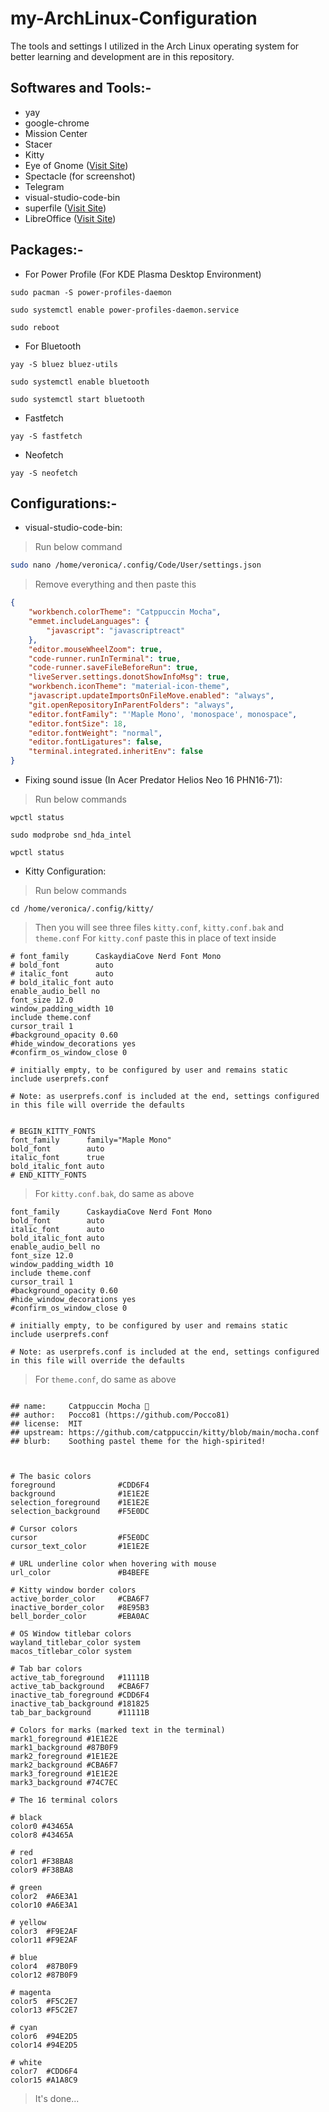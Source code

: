 # my-ArchLinux-Configuration

The tools and settings I utilized in the Arch Linux operating system for better learning and development are in this repository.

## Softwares and Tools:-
- yay
- google-chrome
- Mission Center
- Stacer
- Kitty
- Eye of Gnome ([Visit Site](https://archlinux.org/packages/extra/x86_64/eog/))
- Spectacle (for screenshot)
- Telegram
- visual-studio-code-bin
- superfile ([Visit Site](https://superfile.netlify.app/))
- LibreOffice ([Visit Site](https://wiki.archlinux.org/title/LibreOffice))


## Packages:-
- For Power Profile (For KDE Plasma Desktop Environment)
```
sudo pacman -S power-profiles-daemon
```
```
sudo systemctl enable power-profiles-daemon.service
```
```
sudo reboot
```
- For Bluetooth
```
yay -S bluez bluez-utils
```
```
sudo systemctl enable bluetooth
```
```
sudo systemctl start bluetooth
```
- Fastfetch
```
yay -S fastfetch
```
- Neofetch
```
yay -S neofetch
```

## Configurations:-
- visual-studio-code-bin: 
> Run below command
```bash
sudo nano /home/veronica/.config/Code/User/settings.json
```
> Remove everything and then paste this
```json
{
    "workbench.colorTheme": "Catppuccin Mocha",
    "emmet.includeLanguages": {
        "javascript": "javascriptreact"
    },
    "editor.mouseWheelZoom": true,
    "code-runner.runInTerminal": true,
    "code-runner.saveFileBeforeRun": true,
    "liveServer.settings.donotShowInfoMsg": true,
    "workbench.iconTheme": "material-icon-theme",
    "javascript.updateImportsOnFileMove.enabled": "always",
    "git.openRepositoryInParentFolders": "always",
    "editor.fontFamily": "'Maple Mono', 'monospace', monospace",
    "editor.fontSize": 18,
    "editor.fontWeight": "normal",
    "editor.fontLigatures": false,
    "terminal.integrated.inheritEnv": false
}
```
- Fixing sound issue (In Acer Predator Helios Neo 16 PHN16-71):
> Run below commands
```
wpctl status
```
```
sudo modprobe snd_hda_intel
```
```
wpctl status
```
- Kitty Configuration: 
> Run below commands
```
cd /home/veronica/.config/kitty/
```
> Then you will see three files `kitty.conf`, `kitty.conf.bak` and `theme.conf`
> For `kitty.conf` paste this in place of text inside
```
# font_family      CaskaydiaCove Nerd Font Mono
# bold_font        auto
# italic_font      auto
# bold_italic_font auto
enable_audio_bell no
font_size 12.0
window_padding_width 10
include theme.conf
cursor_trail 1
#background_opacity 0.60
#hide_window_decorations yes
#confirm_os_window_close 0

# initially empty, to be configured by user and remains static
include userprefs.conf

# Note: as userprefs.conf is included at the end, settings configured in this file will override the defaults


# BEGIN_KITTY_FONTS
font_family      family="Maple Mono"
bold_font        auto
italic_font      true
bold_italic_font auto
# END_KITTY_FONTS
```
> For `kitty.conf.bak`, do same as above
```
font_family      CaskaydiaCove Nerd Font Mono
bold_font        auto
italic_font      auto
bold_italic_font auto
enable_audio_bell no
font_size 12.0
window_padding_width 10
include theme.conf
cursor_trail 1
#background_opacity 0.60
#hide_window_decorations yes
#confirm_os_window_close 0

# initially empty, to be configured by user and remains static
include userprefs.conf

# Note: as userprefs.conf is included at the end, settings configured in this file will override the defaults
```
> For `theme.conf`, do same as above
```

## name:     Catppuccin Mocha 🌿
## author:   Pocco81 (https://github.com/Pocco81)
## license:  MIT
## upstream: https://github.com/catppuccin/kitty/blob/main/mocha.conf
## blurb:    Soothing pastel theme for the high-spirited!



# The basic colors
foreground              #CDD6F4
background              #1E1E2E
selection_foreground    #1E1E2E
selection_background    #F5E0DC

# Cursor colors
cursor                  #F5E0DC
cursor_text_color       #1E1E2E

# URL underline color when hovering with mouse
url_color               #B4BEFE

# Kitty window border colors
active_border_color     #CBA6F7
inactive_border_color   #8E95B3
bell_border_color       #EBA0AC

# OS Window titlebar colors
wayland_titlebar_color system
macos_titlebar_color system

# Tab bar colors
active_tab_foreground   #11111B
active_tab_background   #CBA6F7
inactive_tab_foreground #CDD6F4
inactive_tab_background #181825
tab_bar_background      #11111B

# Colors for marks (marked text in the terminal)
mark1_foreground #1E1E2E
mark1_background #87B0F9
mark2_foreground #1E1E2E
mark2_background #CBA6F7
mark3_foreground #1E1E2E
mark3_background #74C7EC

# The 16 terminal colors

# black
color0 #43465A
color8 #43465A

# red
color1 #F38BA8
color9 #F38BA8

# green
color2  #A6E3A1
color10 #A6E3A1

# yellow
color3  #F9E2AF
color11 #F9E2AF

# blue
color4  #87B0F9
color12 #87B0F9

# magenta
color5  #F5C2E7
color13 #F5C2E7

# cyan
color6  #94E2D5
color14 #94E2D5

# white
color7  #CDD6F4
color15 #A1A8C9
```
> It's done...
